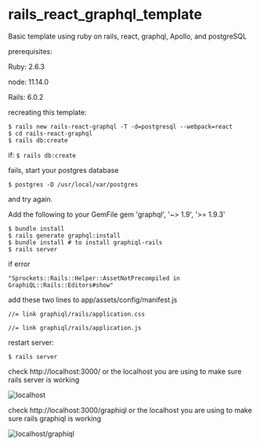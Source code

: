 # rails_react_graphql_template

Basic template using ruby on rails, react, graphql, Apollo, and postgreSQL

prerequisites:

Ruby: 2.6.3

node: 11.14.0

Rails: 6.0.2

recreating this template:

    $ rails new rails-react-graphql -T -d=postgresql --webpack=react
    $ cd rails-react-graphql
    $ rails db:create

if:
`$ rails db:create`

fails, start your postgres database

    $ postgres -D /usr/local/var/postgres

and try again.

Add the following to your GemFile
gem 'graphql', '~> 1.9', '>= 1.9.3'

    $ bundle install
    $ rails generate graphql:install
    $ bundle install # to install graphiql-rails
    $ rails server

if error

`"Sprockets::Rails::Helper::AssetNotPrecompiled in GraphiQL::Rails::Editors#show"`

add these two lines to app/assets/config/manifest.js

`//= link graphiql/rails/application.css`

`//= link graphiql/rails/application.js`

restart server:

    $ rails server

check http://localhost:3000/ or the localhost you are using to make sure rails server is working

![localhost](https://github.com/petersarll/rails_react_graphql_template/blob/master/README_images/localhost.png)

check http://localhost:3000/graphiql or the localhost you are using to make sure rails graphiql is working

![localhost/graphiql](https://github.com/petersarll/rails_react_graphql_template/blob/master/README_images/localhost:graphqiql.png)
